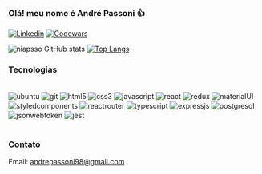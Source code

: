 ### Olá! meu nome é André Passoni 👍

[![Linkedin](https://img.shields.io/badge/LinkedIn-0077B5?style=for-the-badge&logo=linkedin&logoColor=white)](https://www.linkedin.com/in/andre-passoni/)
[![Codewars](https://img.shields.io/badge/Codewars-B1361E?style=for-the-badge&logo=Codewars&logoColor=white)](https://www.codewars.com/users/niapsso)

![niapsso GitHub stats](https://github-readme-stats.vercel.app/api?username=niapsso&show_icons=true&theme=tokyonight)
[![Top Langs](https://github-readme-stats.vercel.app/api/top-langs/?username=niapsso&layout=compact&theme=tokyonight)](https://github.com/anuraghazra/github-readme-stats)

### Tecnologias 
<div style="display: inline_block"><br/>
  <img src="https://img.shields.io/badge/Ubuntu-E95420?style=for-the-badge&logo=ubuntu&logoColor=white" alt="ubuntu" align="center"/>
  <img src="https://img.shields.io/badge/GIT-E44C30?style=for-the-badge&logo=git&logoColor=white" alt="git" align="center" />
  <img src="https://img.shields.io/badge/HTML5-E34F26?style=for-the-badge&logo=html5&logoColor=white" alt="html5" align="center"/>
  <img src="https://img.shields.io/badge/CSS3-1572B6?style=for-the-badge&logo=css3&logoColor=white" alt="css3" align="center"/>
  <img src="https://img.shields.io/badge/JavaScript-323330?style=for-the-badge&logo=javascript&logoColor=F7DF1E" alt="javascript" align="center"/>
  <img src="https://img.shields.io/badge/React-20232A?style=for-the-badge&logo=react&logoColor=61DAFB" alt="react" align="center"/>
  <img src="https://img.shields.io/badge/Redux-593D88?style=for-the-badge&logo=redux&logoColor=white" alt="redux" align="center"/>
  <img src="https://img.shields.io/badge/Material--UI-0081CB?style=for-the-badge&logo=material-ui&logoColor=white" alt="materialUI" align="center"/>
  <img src="https://img.shields.io/badge/styled--components-DB7093?style=for-the-badge&logo=styled-components&logoColor=white" alt="styledcomponents" align="center"/>
  <img src="https://img.shields.io/badge/React_Router-CA4245?style=for-the-badge&logo=react-router&logoColor=white" alt="reactrouter" align="center"/>
  <img src="https://img.shields.io/badge/TypeScript-007ACC?style=for-the-badge&logo=typescript&logoColor=white" alt="typescript" align="center"/>
  <img src="https://img.shields.io/badge/Express.js-404D59?style=for-the-badge" alt="expressjs" align="center"/>
  <img src="https://img.shields.io/badge/PostgreSQL-316192?style=for-the-badge&logo=postgresql&logoColor=white" alt="postgresql" align="center"/>
  <img src="https://img.shields.io/badge/json%20web%20tokens-323330?style=for-the-badge&logo=json-web-tokens&logoColor=pink" alt="jsonwebtoken" align="center"/>
  <img src="https://img.shields.io/badge/Jest-323330?style=for-the-badge&logo=Jest&logoColor=white" alt="jest" align="center"/>
</div><br/>

### Contato

Email: andrepassoni98@gmail.com
